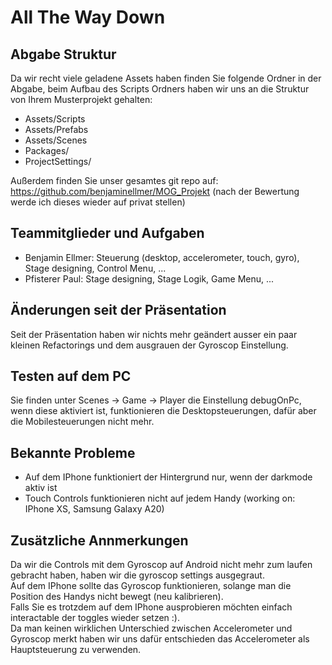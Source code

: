 # All The Way Down 

## Abgabe Struktur
Da wir recht viele geladene Assets haben finden Sie folgende Ordner in der Abgabe, beim Aufbau des Scripts Ordners haben wir uns an die Struktur von Ihrem Musterprojekt gehalten:
- Assets/Scripts
- Assets/Prefabs
- Assets/Scenes
- Packages/
- ProjectSettings/

Außerdem finden Sie unser gesamtes git repo auf: https://github.com/benjaminellmer/MOG_Projekt (nach der Bewertung werde ich dieses wieder auf privat stellen)  

## Teammitglieder und Aufgaben
- Benjamin Ellmer: Steuerung (desktop, accelerometer, touch, gyro), Stage designing, Control Menu, ...  
- Pfisterer Paul: Stage designing, Stage Logik, Game Menu, ...

## Änderungen seit der Präsentation
Seit der Präsentation haben wir nichts mehr geändert ausser ein paar kleinen Refactorings und dem ausgrauen der Gyroscop Einstellung.

## Testen auf dem PC
Sie finden unter Scenes -> Game -> Player die Einstellung debugOnPc, wenn diese aktiviert ist, funktionieren die Desktopsteuerungen, dafür aber die Mobilesteuerungen nicht mehr.

## Bekannte Probleme
- Auf dem IPhone funktioniert der Hintergrund nur, wenn der darkmode aktiv ist
- Touch Controls funktionieren nicht auf jedem Handy (working on: IPhone XS, Samsung Galaxy A20)

## Zusätzliche Annmerkungen
Da wir die Controls mit dem Gyroscop auf Android nicht mehr zum laufen gebracht haben, haben wir die gyroscop settings ausgegraut.  
Auf dem IPhone sollte das Gyroscop funktionieren, solange man die Position des Handys nicht bewegt (neu kalibrieren).  
Falls Sie es trotzdem auf dem IPhone ausprobieren möchten einfach interactable der toggles wieder setzen :).  
Da man keinen wirklichen Unterschied zwischen Accelerometer und Gyroscop merkt haben wir uns dafür entschieden das Accelerometer als Hauptsteuerung zu verwenden.  
